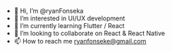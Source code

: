 - 👋 Hi, I’m @ryanFonseka
- 👀 I’m interested in UI/UX development
- 🌱 I’m currently learning Flutter / React
- 💞️ I’m looking to collaborate on React & React Native
- 📫 How to reach me ryanfonseke@gmail.com 

<!---
ryanFonseka/ryanFonseka is a ✨ special ✨ repository because its `README.md` (this file) appears on your GitHub profile.
You can click the Preview link to take a look at your changes.
--->
